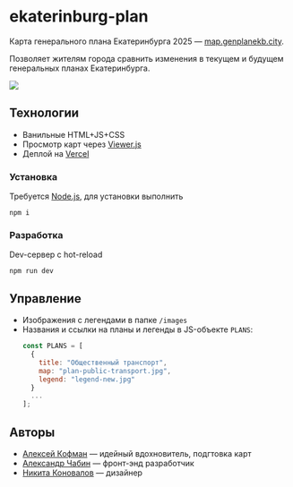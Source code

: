 # ekaterinburg-plan

Карта генерального плана Екатеринбурга 2025 — [map.genplanekb.city](https://map.genplanekb.city).

Позволяет жителям города сравнить изменения в текущем и будущем генеральных планах Екатеринбурга.

![](https://i.ibb.co/93kswdv/2021-10-11-02-10-52.png)

## Технологии
- Ванильные HTML+JS+CSS
- Просмотр карт через [Viewer.js](https://github.com/fengyuanchen/viewerjs) 
- Деплой на [Vercel](https://vercel.com/)

### Установка

Требуется [Node.js](https://nodejs.org/en/), для установки выполнить

```
npm i
```

### Разработка

Dev-сервер с hot-reload

```
npm run dev
```


## Управление
- Изображения с легендами в папке `/images`
- Названия и ссылки на планы и легенды в JS-объекте `PLANS`:
  ```js
  const PLANS = [
    {
      title: "Общественный транспорт",
      map: "plan-public-transport.jpg",
      legend: "legend-new.jpg"
    }
    ...
  ];
  ```

## Авторы
- [Алексей Кофман](https://twitter.com/alex_kofman) — идейный вдохновитель, подгтовка карт
- [Александр Чабин](https://twitter.com/nibach) — фронт-энд разработчик
- [Никита Коновалов](https://twitter.com/n_konovalov) — дизайнер

